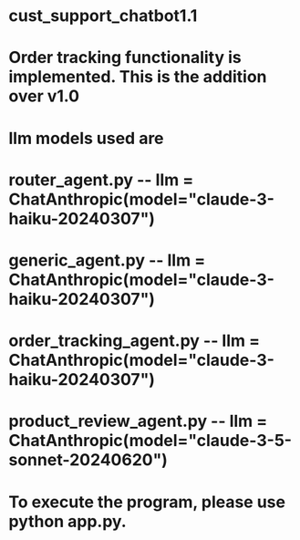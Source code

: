 # cust_support_chatbot1.1
# Order tracking functionality is implemented. This is the addition over v1.0
# llm models used are 
#   router_agent.py --          llm = ChatAnthropic(model="claude-3-haiku-20240307")
#   generic_agent.py --         llm = ChatAnthropic(model="claude-3-haiku-20240307")
#   order_tracking_agent.py --  llm = ChatAnthropic(model="claude-3-haiku-20240307")
#   product_review_agent.py --  llm = ChatAnthropic(model="claude-3-5-sonnet-20240620")
# 
# To execute the program, please use python app.py.